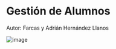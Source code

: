 # Gestión de Alumnos

Autor: Farcas y Adrián Hernández Llanos

![image](https://github.com/user-attachments/assets/6043b219-ca39-4b52-b301-7af99b19d43d)
